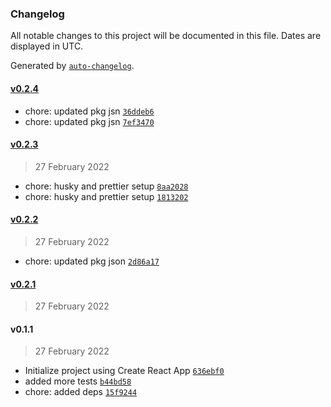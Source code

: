 ### Changelog

All notable changes to this project will be documented in this file. Dates are displayed in UTC.

Generated by [`auto-changelog`](https://github.com/CookPete/auto-changelog).

#### [v0.2.4](https://github.com/Mridul11/my-pwa-app/compare/v0.2.3...v0.2.4)

- chore: updated pkg jsn [`36ddeb6`](https://github.com/Mridul11/my-pwa-app/commit/36ddeb61105264ae86081b2b351259594e1050a3)
- chore: updated pkg jsn [`7ef3470`](https://github.com/Mridul11/my-pwa-app/commit/7ef34704d57f61838574ce9bcbf69de234a91998)

#### [v0.2.3](https://github.com/Mridul11/my-pwa-app/compare/v0.2.2...v0.2.3)

> 27 February 2022

- chore: husky and prettier setup [`8aa2028`](https://github.com/Mridul11/my-pwa-app/commit/8aa20283574eb3202790cde68bd2302f6c412d5c)
- chore: husky and prettier setup [`1813202`](https://github.com/Mridul11/my-pwa-app/commit/1813202c6554cf7bb03f9c59185201b76615f559)

#### [v0.2.2](https://github.com/Mridul11/my-pwa-app/compare/v0.2.1...v0.2.2)

> 27 February 2022

- chore: updated pkg json [`2d86a17`](https://github.com/Mridul11/my-pwa-app/commit/2d86a17d96ad2c3970ec6fe172e85184e538cbc6)

#### [v0.2.1](https://github.com/Mridul11/my-pwa-app/compare/v0.1.1...v0.2.1)

> 27 February 2022

#### v0.1.1

> 27 February 2022

- Initialize project using Create React App [`636ebf0`](https://github.com/Mridul11/my-pwa-app/commit/636ebf0ae471733a5988106e3eb84b73ea689783)
- added more tests [`b44bd58`](https://github.com/Mridul11/my-pwa-app/commit/b44bd58ab0146caf98b6f3fcba827bbf5db5b4fc)
- chore: added deps [`15f9244`](https://github.com/Mridul11/my-pwa-app/commit/15f92446abaee80fd74566c7e0cfde2b6e4d68c0)
